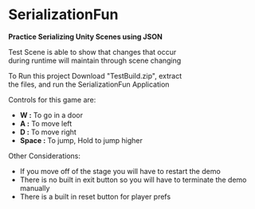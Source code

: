 # SerializationFun

**Practice Serializing Unity Scenes using JSON**

Test Scene is able to show that changes that occur <br />
during runtime will maintain through scene changing <br />

To Run this project Download "TestBuild.zip", extract <br />
the files, and run the SerializationFun Application <br />

Controls for this game are: <br />
- **W :** To go in a door
- **A :** To move left
- **D :** To move right
- **Space :** To jump, Hold to jump higher

Other Considerations: <br />
- If you move off of the stage you will have to restart the demo
- There is no built in exit button so you will have to terminate the demo manually
- There is a built in reset button for player prefs
